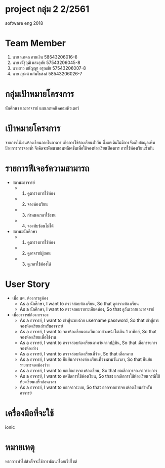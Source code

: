 # project กลุ่ม 2 2/2561
software eng 2018

# Team Member
  1. นาย นภดล ลานเงิน 58543206016-8
  2. นาย ณัฐวุฒิ แสงอุทัย 57543206045-8
  3. นางสาว ชนัญญา อรุณชัย 57543206007-8
  4. นาย ภุชงค์ แก่นไธสงค์ 58543206026-7

# กลุ่มเป้าหมายโครงการ
  นักศึกษา และอาจารย์ แผนกเทคนิคคอมพิวเตอร์

# เป้าหมายโครงการ
  จากการใช้งานห้องเรียนภายในอาคาร เกิดการใช้ห้องเรียนซ้ำกัน ซึ่งแต่เดิมไม่มีการจัดเก็บข้อมูลเพิ่มป้องการการจองซ้ำ จึงคิดจะพัฒนาแอพพลิเคชั่นเพื่อใช้จองห้องเรียนป้องการ การใช้ห้องเรียนซ้ำกัน

# รายการฟีเจอร์ความสามารถ
  - สถานะอาจารย์
    - 1. ดูตารางการใช้ห้อง
    - 2. จองห้องเรียน
    - 3. กำหนดเวลาใช้งาน
    - 4. จองทับซ้อนไม่ได้
  - สถานะนักศึกษา
    - 1. ดูตารางการใช้ห้อง
    - 2. ดูอาจารย์ผู้สอน
    - 3. ดูเวลาใช้ห้องได้
# User Story
  - เมื่อ นศ. ต้องการดูห้อง 
    - As a นักศึกษา, I want to ตรวจสอบห้องเรียน, So that ดูตารางห้องเรียน
    - As a นักศึกษา, I want to ตรวจสอบรายระเอียดห้อง, So that ดูวันเวลาและอาจารย์
  - เมื่ออาจารย์ต้องการจอง
    - As a อาจารย์, I want to เข้าสู่ระบบด้วย username password, So that เข้าสู่การจองห้องเรียนสำหรับอาจารย์
    - As a อาจารย์, I want to จองห้องเรียนตามวันเวลาล่วงหน้าไม่เกิน 1 อาทิตย์, So that จองห้องเรียนเพื่อใช้งาน
    - As a อาจารย์, I want to ตรวจสอบห้องเรียนตามวันจากปฏิทิน, So that เลือกรายการจองห้องว่าง
    - As a อาจารย์, I want to ตรวจสอบห้องเรียนที่ว่าง, So that เลือกคาบ
    - As a อาจารย์, I want to ยืนยันการจองห้องเรียนที่ว่างตามวันเวลา, So that ยืนยันรายการจองห้องว่าง
    - As a อาจารย์, I want to ยกเลิกการจองห้องเรียน, So that ยกเลิกการจองจากรายการ 
    - As a อาจารย์, I want to กดปิดการใช้ห้องเรียน, So that ยกเลิกการใช้ห้องเรียนกรณีใช้ห้องเรียนเสร็จก่อนเวลา
    - As a อาจารย์, I want to ออกจากระบบ, So that ออกจากการจองห้องเรียนสำหรับอาจารย์
    
# เครื่องมือที่จะใช้
  ionic

# หมายเหตุ
  หากการทำไม่สำเร็จจะใช้การพัฒนาโดยเว็ปไซต์
